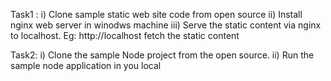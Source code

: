 Task1 : 
 i) Clone sample static web site code from open source
 ii) Install nginx web server in winodws machine
 iii) Serve the static content via nginx to localhost. Eg: http://localhost fetch the static content

Task2:
 i) Clone the sample Node project from the open source.
 ii) Run the sample node application in you local
